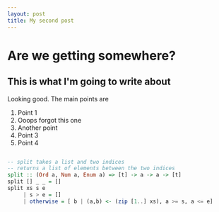 ```yaml
---
layout: post
title: My second post
---
```


# Are we getting somewhere?

## This is what I'm going to write about

Looking good.  The main points are
 
 1. Point 1
 1. Ooops forgot this one
 1. Another point
 1. Point 3
 1. Point 4


```haskell

-- split takes a list and two indices
-- returns a list of elements between the two indices
split :: (Ord a, Num a, Enum a) => [t] -> a -> a -> [t]
split [] _ _ = []
split xs s e
     | s > e = []
     | otherwise = [ b | (a,b) <- (zip [1..] xs), a >= s, a <= e]

```